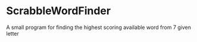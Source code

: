 # ScrabbleWordFinder
A small program for finding the highest scoring available word from 7 given letter
